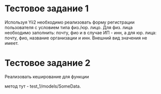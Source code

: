 Тестовое задание 1
============================
Используя Yii2 необходимо реализовать форму регистрации пользователя с условием типа физ./юр. лицо. Для физ. лица необходимо заполнить: почту, фио и в случае ИП - инн, а для юр. лица: почту, фио, название организации и инн.
Внешний вид значения не имеет.


Тестовое задание 2
============================
Реализовать кеширование для функции

метод тут - test_1/models/SomeData.
